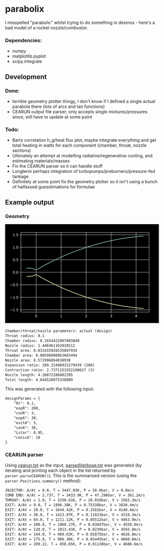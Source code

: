 # parabolix
I misspelled "parabolic" whilst trying to do something in desmos - here's a bad model of a rocket nozzle/combustor.

### Dependencies:
- numpy
- matplotlib.pyplot
- scipy.integrate

## Development
### Done:
- terrible geometry plotter thingy, I don't know if I defined a single actual parabola there (lots of arcs and tan functions)
- CEARUN output file parser; only accepts single mixtures/pressures since, will have to update at some point

### Todo:
- Bartz correlation h_g/heat flux plot, maybe integrate everything and get total heating in watts for each component (chamber, throat, nozzle sections)
- Ultimately an attempt at modelling radiative/regenerative cooling, and estimating materials/masses
- Fix the CEARUN parser so it can handle stuff 
- Longterm perhaps integration of turbopumps/preburners/pressure-fed tankage
- Definitely at some point fix the geometry plotter so it isn't using a bunch of halfassed guesstimations for formulae

## Example output
### Geometry
![Example output](https://github.com/PearBabyPlc/parabolix/blob/main/parabolix.png)

```
Chamber/throat/nozzle parameters: actual (design)
Throat radius: 0.1
Chamber radius: 0.1654422907003848
Nozzle radius: 1.446461162018512
Throat area: 0.031415926535897934
Chamber area: 0.08598900863665494
Nozzle area: 6.572996894038938
Expansion ratio: 209.22498932279439 (200)
Contraction ratio: 2.7371151552190627 (3)
Nozzle length: 4.26872286882395
Total length: 4.644528975338909
```

This was generated with the following input:
```
designParams = {
    "Rt": 0.1,
    "expR": 200,
    "conR": 3,
    "expA": 30,
    "exitA": 5,
    "conA": 30,
    "Lstar": 0.95,
    "conicA": 18
}
```

### CEARUN parser
Using [cearun.txt](https://github.com/PearBabyPlc/parabolix/blob/main/cearun.txt) as the input, [parsedVerbose.txt](https://github.com/PearBabyPlc/parabolix/blob/main/parsedVerbose.txt) was generated (by iterating and printing each object in the list returned by `parser.parseCEARUN()`). This is the summarised version (using the `parser.Positions.summary()` method):
```
INJECTOR: A/At = 0.0, T = 3447.03K, P = 50.0bar, V = 0.0m/s
COMB END: A/At = 2.737, T = 3433.9K, P = 47.296bar, V = 361.2m/s
THROAT: A/At = 1.0, T = 3250.61K, P = 28.019bar, V = 1563.2m/s
EXIT: A/At = 9.0, T = 1996.38K, P = 0.75338bar, V = 3830.4m/s
EXIT: A/At = 20.0, T = 1644.42K, P = 0.2582bar, V = 4140.4m/s
EXIT: A/At = 36.0, T = 1413.97K, P = 0.11823bar, V = 4319.3m/s
EXIT: A/At = 64.0, T = 1211.12K, P = 0.05512bar, V = 4463.9m/s
EXIT: A/At = 100.0, T = 1068.27K, P = 0.03047bar, V = 4558.8m/s
EXIT: A/At = 120.0, T = 1013.43K, P = 0.0239bar, V = 4593.8m/s
EXIT: A/At = 144.0, T = 960.63K, P = 0.01875bar, V = 4626.8m/s
EXIT: A/At = 175.0, T = 906.36K, P = 0.01445bar, V = 4660.0m/s
EXIT: A/At = 209.22, T = 858.65K, P = 0.01138bar, V = 4688.6m/s
```
